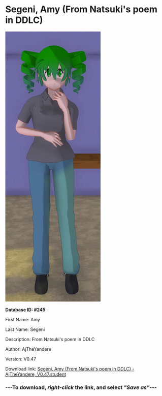 # Segeni, Amy (From Natsuki's poem in DDLC)

<img src="https://raw.githubusercontent.com/Arbiter1223/Daigaku-Gurashi-Custom-Students/master/Students/Files/Segeni%2C%20Amy%20(From%20Natsuki's%20poem%20in%20DDLC).png" title="Segeni, Amy (From Natsuki's poem in DDLC) - AjTheYandere, V0.47">

**Database ID: #245**

First Name: Amy

Last Name: Segeni

Description: From Natsuki's poem in DDLC

Author: AjTheYandere

Version: V0.47

Download link: <a href="https://raw.githubusercontent.com/Arbiter1223/Daigaku-Gurashi-Custom-Students/master/Students/Files/Segeni%2C%20Amy%20(From%20Natsuki's%20poem%20in%20DDLC)%20-%20AjTheYandere%2C%20V0.47.student">Segeni, Amy (From Natsuki's poem in DDLC) - AjTheYandere, V0.47.student</a>

### ---**To download, _right-click_ the link, and select _"Save as"_**---
